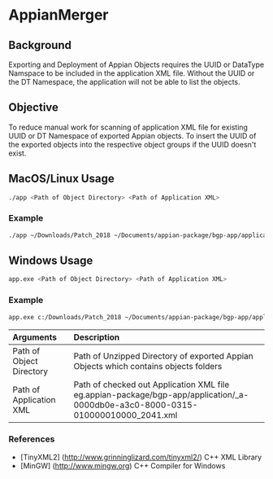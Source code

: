 # AppianMerger

## Background
Exporting and Deployment of Appian Objects requires the UUID or DataType Namspace to be included in the application XML file.
Without the UUID or the DT Namespace, the application will not be able to list the objects. 

## Objective
To reduce manual work for scanning of application XML file for existing UUID or DT Namespace of exported Appian objects. 
To insert the UUID of the exported objects into the respective object groups if the UUID doesn't exist.

## MacOS/Linux Usage
```bash
./app <Path of Object Directory> <Path of Application XML>
```
### Example
```bash
./app ~/Downloads/Patch_2018 ~/Documents/appian-package/bgp-app/application/_a-0000db0e-a3c0-8000-0315-010000010000_2041.xml
```

## Windows Usage
```bash
app.exe <Path of Object Directory> <Path of Application XML>
```
### Example
```bash
app.exe c:/Downloads/Patch_2018 ~/Documents/appian-package/bgp-app/application/_a-0000db0e-a3c0-8000-0315-010000010000_2041.xml
```

|Arguments|Description|
|:-----------------------|:---|
|Path of Object Directory|Path of Unzipped Directory of exported Appian Objects which contains objects folders|
|Path of Application XML|Path of checked out Application XML file eg.appian-package/bgp-app/application/_a-0000db0e-a3c0-8000-0315-010000010000_2041.xml|

### References
* [TinyXML2] (http://www.grinninglizard.com/tinyxml2/) C++ XML Library
* [MinGW] (http://www.mingw.org) C++ Compiler for Windows




